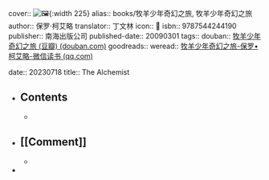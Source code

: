 cover:: ![🖼 ](../assets/2023/s3668327.jpg){:width 225}
alias:: books/牧羊少年奇幻之旅, 牧羊少年奇幻之旅
author:: 保罗·柯艾略
translator:: 丁文林
icon:: 📖
isbn:: 9787544244190
publisher:: 南海出版公司
published-date:: 20090301
tags:: 
douban:: [牧羊少年奇幻之旅 (豆瓣) (douban.com)](https://book.douban.com/subject/3608208/)
goodreads:: 
weread:: [牧羊少年奇幻之旅-保罗•柯艾略-微信读书 (qq.com)](https://weread.qq.com/web/bookDetail/7c932dd05b71537c9f3404d)

date:: 20230718
title:: The Alchemist

- ## Contents
  -
- ## [[Comment]]
  -
-